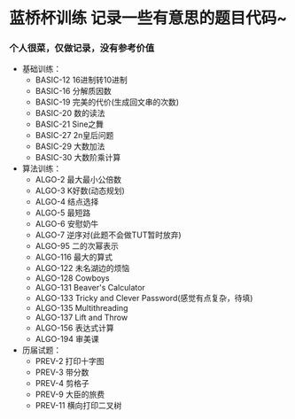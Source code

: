 # 蓝桥杯训练 记录一些有意思的题目代码~

### 个人很菜，仅做记录，没有参考价值
+ 基础训练：
    + BASIC-12 16进制转10进制
    + BASIC-16 分解质因数
    + BASIC-19 完美的代价(生成回文串的次数)
    + BASIC-20 数的读法
    + BASIC-21 Sine之舞
    + BASIC-27 2n皇后问题
    + BASIC-29 大数加法
    + BASIC-30 大数阶乘计算
+ 算法训练：
    + ALGO-2 最大最小公倍数
    + ALGO-3 K好数(动态规划)
    + ALGO-4 结点选择
    + ALGO-5 最短路
    + ALGO-6 安慰奶牛
    + ALGO-7 逆序对(此题不会做TUT暂时放弃)
    + ALGO-95 二的次幂表示
    + ALGO-116 最大的算式
    + ALGO-122 未名湖边的烦恼
    + ALGO-128 Cowboys
    + ALGO-131 Beaver's Calculator
    + ALGO-133 Tricky and Clever Password(感觉有点复杂，待填)
    + ALGO-135 Multithreading
    + ALGO-137 Lift and Throw
    + ALGO-156 表达式计算
    + ALGO-194 审美课
+ 历届试题：
    + PREV-2 打印十字图
    + PREV-3 带分数
    + PREV-4 剪格子
    + PREV-9 大臣的旅费
    + PREV-11 横向打印二叉树